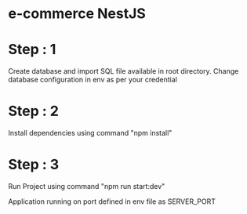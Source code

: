 # e-commerce NestJS

# Step : 1
Create database and import SQL file available in root directory.
Change database configuration in env as per your credential

# Step : 2
Install dependencies using command "npm install"

# Step : 3
Run Project using command "npm run start:dev"

Application running on port defined in env file as SERVER_PORT
